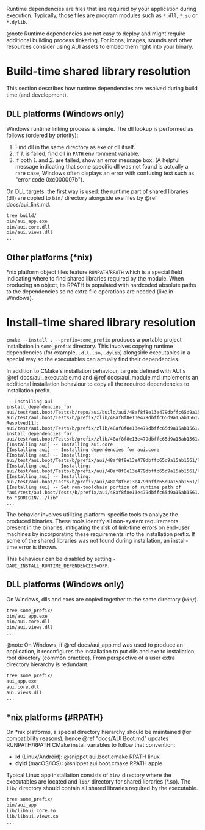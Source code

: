 Runtime dependencies are files that are required by your application during execution. Typically, those files are
program modules such as `*.dll`, `*.so` or `*.dylib`.

@note
Runtime dependencies are not easy to deploy and might require additional building process tinkering. For icons, images,
sounds and other resources consider using AUI assets to embed them right into your binary.

# Build-time shared library resolution

This section describes how runtime dependencies are resolved during build time (and development).

## DLL platforms (Windows only)

Windows runtime linking process is simple. The dll lookup is performed as follows (ordered by priority):
1. Find dll in the same directory as exe or dll itself.
2. If _1._ is failed, find dll in `PATH` environment variable.
3. If both _1._ and _2._ are failed, show an error message box. (A helpful message indicating that some specific dll
   was not found is actually a rare case, Windows often displays an error with confusing text such as
   "error code 0xc000007b").

On DLL targets, the first way is used: the runtime part of shared libraries (dll) are copied to `bin/` directory
alongside exe files by @ref docs/aui_link.md.
```sh
tree build/
bin/aui_app.exe
bin/aui.core.dll
bin/aui.views.dll
...
```

## Other platforms (*nix)

*nix platform object files feature `RUNPATH`/`RPATH` which is a special field indicating where to find shared
libraries required by the module. When producing an object, its RPATH is populated with hardcoded absolute paths to the
dependencies so no extra file operations are needed (like in Windows).

# Install-time shared library resolution

`cmake --install . --prefix=some_prefix` produces a portable project installation in `some_prefix` directory.
This involves copying runtime dependencies (for example, `.dll`, `.so`, `.dylib`) alongside executables in a special
way so the executables can actually find their dependencies.

In addition to CMake's installation behaviour, targets defined with AUI's @ref docs/aui_executable.md and 
@ref docs/aui_module.md implements an additional installation behaviour to copy all the required dependencies to
installation prefix.

```
-- Installing aui
install_dependencies_for aui/test/aui.boot/Tests/b/repo/aui/build/aui/48af8f8e13e479dbffc65d9a15ab1561/lib/libaui.core.so 
aui/test/aui.boot/Tests/b/prefix/zlib/48af8f8e13e479dbffc65d9a15ab1561/lib/libz.so.1
Resolved[1]: aui/test/aui.boot/Tests/b/prefix/zlib/48af8f8e13e479dbffc65d9a15ab1561/lib/libz.so.1
install_dependencies_for aui/test/aui.boot/Tests/b/prefix/zlib/48af8f8e13e479dbffc65d9a15ab1561/lib/libz.so.1  
[Installing aui] -- Installing aui.core
[Installing aui] -- Installing dependencies for aui.core
[Installing aui] -- Installing: aui/test/aui.boot/Tests/b/prefix/aui/48af8f8e13e479dbffc65d9a15ab1561/lib/libz.so.1
[Installing aui] -- Installing: aui/test/aui.boot/Tests/b/prefix/aui/48af8f8e13e479dbffc65d9a15ab1561/lib/libz.so.1.2.11
[Installing aui] -- Installing: aui/test/aui.boot/Tests/b/prefix/aui/48af8f8e13e479dbffc65d9a15ab1561/lib/libaui.core.so
[Installing aui] -- Set non-toolchain portion of runtime path of "aui/test/aui.boot/Tests/b/prefix/aui/48af8f8e13e479dbffc65d9a15ab1561/lib/libaui.core.so" to "$ORIGIN/../lib"
...
```

The behavior involves utilizing platform-specific tools to analyze the produced binaries. These tools identify all
non-system requirements present in the binaries, mitigating the risk of link-time errors on end-user machines by
incorporating these requirements into the installation prefix. If some of the shared libraries was not found during
installation, an install-time error is thrown.

This behaviour can be disabled by setting `-DAUI_INSTALL_RUNTIME_DEPENDENCIES=OFF`.

## DLL platforms (Windows only)

On Windows, dlls and exes are copied together to the same directory (`bin/`).
```sh
tree some_prefix/
bin/aui_app.exe
bin/aui.core.dll
bin/aui.views.dll
...
```

@note
On Windows, if @ref docs/aui_app.md was used to produce an application, it reconfigures the installation to put dlls and exe
to installation root directory (common practice). From perspective of a user extra directory hierarchy is redundant.
```sh
tree some_prefix/
aui_app.exe
aui.core.dll
aui.views.dll
...
```

## *nix platforms {#RPATH}

On *nix platforms, a special directory hierarchy should be maintained (for compatibility reasons), hence
@ref "docs/AUI Boot.md" updates RUNPATH/RPATH CMake install variables to follow that convention:

- **ld** (Linux/Android): @snippet aui.boot.cmake RPATH linux
- **dyld** (macOS/iOS): @snippet aui.boot.cmake RPATH apple

Typical Linux app installation consists of `bin/` directory where the executables are located and `lib/` directory
for shared libraries (*.so). The `lib/` directory should contain all shared libraries required by the executable.
```sh
tree some_prefix/
bin/aui_app
lib/libaui.core.so
lib/libaui.views.so
...
```